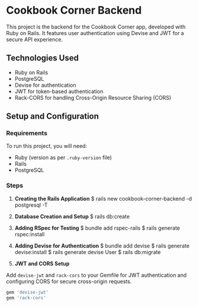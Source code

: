 # Cookbook Corner Backend

This project is the backend for the Cookbook Corner app, developed with Ruby on Rails. It features user authentication using Devise and JWT for a secure API experience.

## Technologies Used

- Ruby on Rails
- PostgreSQL
- Devise for authentication
- JWT for token-based authentication
- Rack-CORS for handling Cross-Origin Resource Sharing (CORS)

## Setup and Configuration

### Requirements

To run this project, you will need:

- Ruby (version as per `.ruby-version` file)
- Rails
- PostgreSQL

### Steps

1. **Creating the Rails Application**
 $ rails new cookbook-corner-backend -d postgresql -T

2. **Database Creation and Setup**
  $ rails db:create

3. **Adding RSpec for Testing**
  $ bundle add rspec-rails
  $ rails generate rspec:install

4. **Adding Devise for Authentication**
  $ bundle add devise
  $ rails generate devise:install
  $ rails generate devise User
  $ rails db:migrate

5. **JWT and CORS Setup**

Add `devise-jwt` and `rack-cors` to your Gemfile for JWT authentication and configuring CORS for secure cross-origin requests.

```ruby
gem 'devise-jwt'
gem 'rack-cors'

